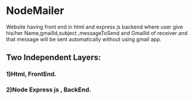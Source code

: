 # NodeMailer
Website having front end in html and express js backend where user give his/her Name,gmailId,subject ,messageToSend and GmailId of receiver and that message will be sent automatically without using gmail app.  
## Two Independent Layers:  
### 1)Html, FrontEnd.  
### 2)Node Express js , BackEnd.
